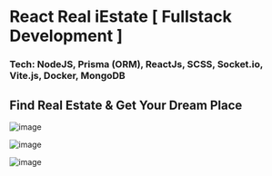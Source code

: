 
# React Real iEstate [ Fullstack Development ]

### Tech: NodeJS, Prisma (ORM), ReactJs, SCSS, Socket.io, Vite.js, Docker, MongoDB

## Find Real Estate & Get Your Dream Place

![image](https://github.com/amydev-me/iEstate/assets/11514651/249e4cc5-c860-4827-be42-977cf9c87990)

![image](https://github.com/amydev-me/iEstate/assets/11514651/a22c28ad-6ea6-4acb-8af5-b57da8e1ba7d)

![image](https://github.com/amydev-me/iEstate/assets/11514651/9a8d1e2c-a9ed-4a77-b7e6-25dfca6c6e5d)
